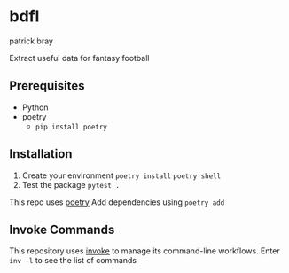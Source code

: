 bdfl
==============================
patrick bray

Extract useful data for fantasy football


## Prerequisites
- Python
- poetry 
  - `pip install poetry`

## Installation
1. Create your environment
`poetry install`
`poetry shell`
2. Test the package
`pytest .`

This repo uses [poetry](https://python-poetry.org/docs/)
Add dependencies using `poetry add`

## Invoke Commands
This repository uses [invoke](https://www.pyinvoke.org/) to manage its command-line workflows.
Enter `inv -l` to see the list of commands
